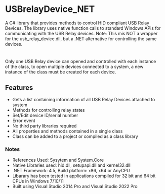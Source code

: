 # USBrelayDevice_NET
A C# library that provides methods to control HID compliant USB Relay Devices. The library uses native function calls to standard Windows APIs for communicating with the USB Relay devices.
Note: This mis NOT a wrapper for the usb_relay_device.dll, but a .NET alternative for controlling the same devices.
#
Only one USB Relay device can opened and controlled with each instance of the class, to open multiple devices connected to a system, a new instance of the class must be created for each device.
## Features
* Gets a list containing information of all USB Relay Devices attached to system
* Methods for controlling relay states
* Set/Edit device ID/serial number
* Error event
* No third party libraries required
* All properties and methods contained in a single class
* Class can be added to a project or compiled as a class library
### Notes
* References Used: Sysytem and System.Core
* Native Libraries used: hid.dll, setupapi.dll and kernel32.dll
* .NET Framework: 4.5, Build platform: x86, x64 or AnyCPU
* Libarary has been tested in applications compiled for 32 bit and 64 bit CPUs in Windows 7/10/11
* Built using Visual Studio 2014 Pro and Visual Studio 2022 Pro
